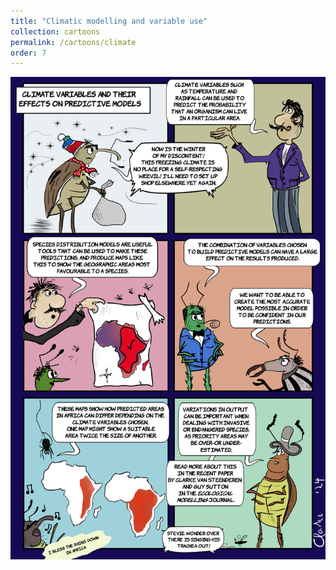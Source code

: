 ```yaml
---
title: "Climatic modelling and variable use"
collection: cartoons
permalink: /cartoons/climate
order: 7
---
```


![](/images/acp.png)
